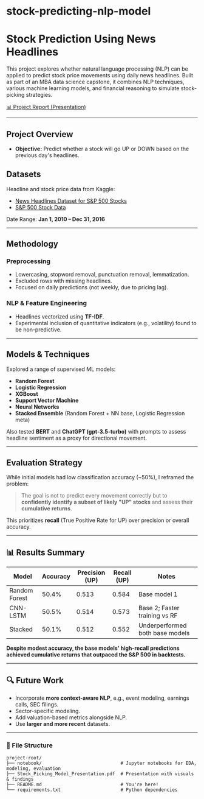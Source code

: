 # stock-predicting-nlp-model

# Stock Prediction Using News Headlines

This project explores whether natural language processing (NLP) can be applied to predict stock price movements using daily news headlines. Built as part of an MBA data science capstone, it combines NLP techniques, various machine learning models, and financial reasoning to simulate stock-picking strategies.

[📊 Project Report (Presentation)](./Stock_Picking_Model_Presentation.pdf)

---

## Project Overview

- **Objective:** Predict whether a stock will go UP or DOWN based on the previous day's headlines.

## Datasets

Headline and stock price data from Kaggle:

- [News Headlines Dataset for S&P 500 Stocks](https://www.kaggle.com/datasets/miguelaenlle/massive-stock-news-analysis-db-for-nlpbacktests)
- [S&P 500 Stock Data](https://www.kaggle.com/datasets/mosesmoncy/ny-stock-exchange-size-dataset)

Date Range: **Jan 1, 2010 – Dec 31, 2016**

---

## Methodology

### Preprocessing
- Lowercasing, stopword removal, punctuation removal, lemmatization.
- Excluded rows with missing headlines.
- Focused on daily predictions (not weekly, due to pricing lag).

### NLP & Feature Engineering
- Headlines vectorized using **TF-IDF**.
- Experimental inclusion of quantitative indicators (e.g., volatility) found to be non-predictive.

---

## Models & Techniques

Explored a range of supervised ML models:
- **Random Forest**
- **Logistic Regression**
- **XGBoost**
- **Support Vector Machine**
- **Neural Networks**
- **Stacked Ensemble** (Random Forest + NN base, Logistic Regression meta)

Also tested **BERT** and **ChatGPT (gpt-3.5-turbo)** with prompts to assess headline sentiment as a proxy for directional movement.

---

## Evaluation Strategy

While initial models had low classification accuracy (~50%), I reframed the problem:

> The goal is not to predict every movement correctly but to **confidently identify a subset of likely "UP" stocks** and assess their **cumulative returns**.

This prioritizes **recall** (True Positive Rate for UP) over precision or overall accuracy.

---

## 📊 Results Summary

| Model          | Accuracy | Precision (UP) | Recall (UP) | Notes                              |
|----------------|----------|----------------|-------------|------------------------------------|
| Random Forest  | 50.4%    | 0.513          | 0.584       | Base model 1                       |
| CNN-LSTM       | 50.5%    | 0.514          | 0.573       | Base 2; Faster training vs RF      |
| Stacked        | 50.1%    | 0.512          | 0.552       | Underperformed both base models    |

**Despite modest accuracy, the base models' high-recall predictions achieved cumulative returns that outpaced the S&P 500 in backtests.**

---

## 🔍 Future Work

- Incorporate **more context-aware NLP**, e.g., event modeling, earnings calls, SEC filings.
- Sector-specific modeling.
- Add valuation-based metrics alongside NLP.
- Use **larger and more recent** datasets.

---

### 📁 File Structure

```
project-root/
├── notebook/                             # Jupyter notebooks for EDA, modeling, evaluation
├── Stock_Picking_Model_Presentation.pdf  # Presentation with visuals & findings
├── README.md                             # You're here!
└── requirements.txt                      # Python dependencies
```
